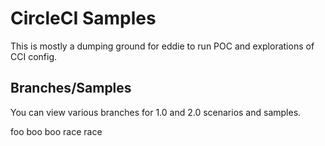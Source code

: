 # CircleCI Samples

This is mostly a dumping ground for eddie to run POC and explorations of CCI config.


## Branches/Samples

You can view various branches for 1.0 and 2.0 scenarios and samples.

foo
boo
boo
race
race
